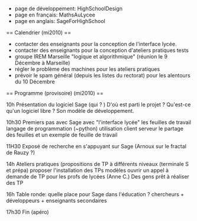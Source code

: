    * page de développement: HighSchoolDesign
   * page en français: MathsAuLycee
   * page en anglais: SageForHighSchool

== Calendrier (mi2010) ==

   * contacter des enseignants pour la conception de l'interface lycée.
   * contacter des enseignants pour la conception d'ateliers pratiques tests
   * groupe IREM Marseille "logique et algorithmique" (réunion le 9 Décembre à Marseille)
   * régler le problème des machines pour les ateliers pratiques
   * prévoir le spam général (depuis les listes du rectorat) pour les alentours du 10 Décembre

== Programme (provisoire) (mi2010) ==

10h Présentation du logiciel Sage (qui ? )
D'où est parti le projet ? Qu'est-ce qu'un logiciel libre ?
Son modèle de développement.

10h30 Premiers pas avec Sage avec "l'interface lycée"
les feuilles de travail
langage de programmation (~python)
utilisation client serveur
le partage des feuilles
et un exemple de feuille de travail

11H30 Exposé de recherche en s'appuyant sur Sage (Arnoux sur le fractal de Rauzy ?)

14h Ateliers pratiques (propositions de TP à différents niveaux (terminale S et prépa)
proposer l'installation
des TPs modèles
ouvrir un appel à demande de TP pour les profs de lycées (Anne C.)
Des gens prêt à réaliser des TP


16h Table ronde: quelle place pour Sage dans l'éducation ?
chercheurs + développeurs + enseignants secondaires


17h30 Fin (apéro)
